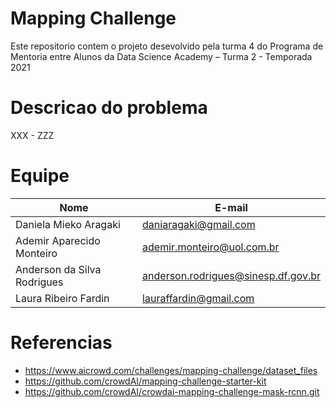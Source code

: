 # Mapping Challenge
Este repositorio contem o projeto desevolvido pela turma 4 do Programa de Mentoria entre Alunos da Data Science Academy – Turma 2 - Temporada 2021

# Descricao do problema
XXX - ZZZ

# Equipe

| Nome                        | E-mail                              | 
|-----------------------------|-------------------------------------|
| Daniela Mieko Aragaki       | daniaragaki@gmail.com               |
| Ademir Aparecido Monteiro   | ademir.monteiro@uol.com.br          |
| Anderson da Silva Rodrigues | anderson.rodrigues@sinesp.df.gov.br |
| Laura Ribeiro Fardin        | lauraffardin@gmail.com              |

# Referencias
- https://www.aicrowd.com/challenges/mapping-challenge/dataset_files
- https://github.com/crowdAI/mapping-challenge-starter-kit
- https://github.com/crowdAI/crowdai-mapping-challenge-mask-rcnn.git
